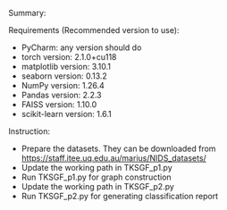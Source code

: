 Summary:

Requirements (Recommended version to use):
- PyCharm: any version should do
- torch version: 2.1.0+cu118
- matplotlib version: 3.10.1
- seaborn version: 0.13.2
- NumPy version: 1.26.4
- Pandas version: 2.2.3
- FAISS version: 1.10.0
- scikit-learn version: 1.6.1

Instruction:
- Prepare the datasets. They can be downloaded from https://staff.itee.uq.edu.au/marius/NIDS_datasets/
- Update the working path in TKSGF_p1.py
- Run TKSGF_p1.py for graph construction
- Update the working path in TKSGF_p2.py
- Run TKSGF_p2.py for generating classification report
